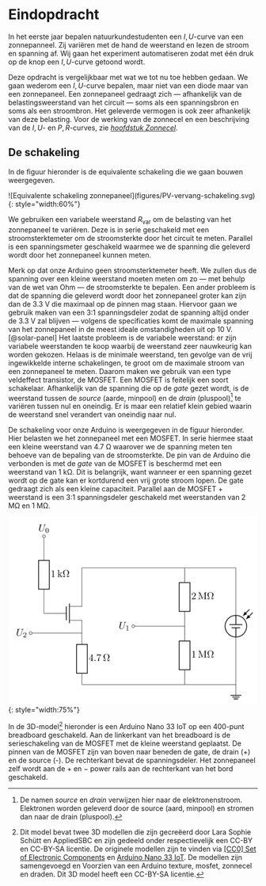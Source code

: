 # Eindopdracht

In het eerste jaar bepalen natuurkundestudenten een $I,U$-curve van een zonnepanneel. Zij variëren met de hand de weerstand en lezen de stroom en spanning af. Wij gaan het experiment automatiseren zodat met één druk op de knop een $I,U$-curve getoond wordt. 

Deze opdracht is vergelijkbaar met wat we tot nu toe hebben gedaan. We gaan wederom een $I,U$-curve bepalen, maar niet van een diode maar van een zonnepaneel. Een zonnepaneel gedraagt zich &mdash; afhankelijk van de belastingsweerstand van het circuit &mdash; soms als een spanningsbron en soms als een stroombron. Het geleverde vermogen is ook zeer afhankelijk van deze belasting. Voor de werking van de zonnecel en een beschrijving van de $I,U$- en $P,R$-curves, zie [_hoofdstuk Zonnecel_](zonnecel.md).


## De schakeling

In de figuur hieronder is de equivalente schakeling die we gaan bouwen weergegeven.

<div id="fig:pv-equivalente-schakeling"></div>
![Equivalente schakeling zonnepaneel](figures/PV-vervang-schakeling.svg){: style="width:60%"}

We gebruiken een variabele weerstand $R_\text{var}$ om de belasting van het zonnepaneel te variëren. Deze is in serie geschakeld met een stroomsterktemeter om de stroomsterkte door het circuit te meten. Parallel is een spanningsmeter geschakeld waarmee we de spanning die geleverd wordt door het zonnepaneel kunnen meten.

Merk op dat onze Arduino geen stroomsterktemeter heeft. We zullen dus de spanning over een kleine weerstand moeten meten om zo &mdash; met behulp van de wet van Ohm &mdash; de stroomsterkte te bepalen. Een ander probleem is dat de spanning die geleverd wordt door het zonnepaneel groter kan zijn dan de 3.3 V die maximaal op de pinnen mag staan. Hiervoor gaan we gebruik maken van een 3:1 spanningsdeler zodat de spanning altijd onder de 3.3 V zal blijven &mdash; volgens de specificaties komt de maximale spanning van het zonnepaneel in de meest ideale omstandigheden uit op 10 V.[@solar-panel] Het laatste probleem is de variabele weerstand: er zijn variabele weerstanden te koop waarbij de weerstand zeer nauwkeurig kan worden gekozen. Helaas is de minimale weerstand, ten gevolge van de vrij ingewikkelde interne schakelingen, te groot om de maximale stroom van een zonnepaneel te meten. Daarom maken we gebruik van een type veldeffect transistor, de MOSFET. Een MOSFET is feitelijk een soort schakelaar. Afhankelijk van de spanning die op de _gate_ gezet wordt, is de weerstand tussen de _source_ (aarde, minpool) en de _drain_ (pluspool)[^source_drain] te variëren tussen nul en oneindig. Er is maar een relatief klein gebied waarin de weerstand snel verandert van oneindig naar nul.

[^source_drain]: De namen _source_ en _drain_ verwijzen hier naar de elektronenstroom. Elektronen worden geleverd door de source (aard, minpool) en stromen dan naar de drain (pluspool). 


De schakeling voor onze Arduino is weergegeven in de figuur hieronder. Hier belasten we het zonnepaneel met een MOSFET. In serie hiermee staat een kleine weerstand van 4.7 &Omega; waarover we de spanning meten ten behoeve van de bepaling van de stroomsterkte. De pin van de Arduino die verbonden is met de _gate_ van de MOSFET is beschermd met een weerstand van 1 k&Omega;. Dit is belangrijk, want wanneer er een spanning gezet wordt op de gate kan er kortdurend een vrij grote stroom lopen. De gate gedraagt zich als een kleine capaciteit. Parallel aan de MOSFET + weerstand is een 3:1 spanningsdeler geschakeld met weerstanden van 2 M&Omega; en 1 M&Omega;. 

![Schakeling zonnepaneel](figures/PV-schakeling.svg){: style="width:75%"}

In de 3D-model[^bronpv] hieronder is een Arduino Nano 33 IoT op een 400-punt breadboard geschakeld. Aan de linkerkant van het breadboard is de serieschakeling van de MOSFET met de kleine weerstand geplaatst. De pinnen van de MOSFET zijn van boven naar beneden de gate, de drain (+) en de source (-). De rechterkant bevat de spanningsdeler. Het zonnepaneel zelf wordt aan de $+$ en $-$ power rails aan de rechterkant van het bord geschakeld. 

<div id="fig:arduino-PV-breadboard"></div>
<!-- ![Arduinoschakeling zonnepaneel](figures/PV-measurement_bb.svg){: style="width:50%"} -->

<script type="module" src="https://ajax.googleapis.com/ajax/libs/model-viewer/3.5.0/model-viewer.min.js"></script>
<model-viewer id="model" style="width: 100%; height: 700px;" alt="Schakelschema PV" src="../assets/circuit/Breadboard_PV.glb" ar shadow-intensity="1" camera-controls touch-action="pan-y" poster="../assets/circuit/breadboard_pv_top_view.png" camera-orbit="0rad 0.39269908169872414rad 4.718948223475571m" autoplay exposure="0.6"></model-viewer>

[^bronpv]: Dit model bevat twee 3D modellen die zijn gecreëerd door Lara Sophie Schütt en AppliedSBC en zijn gedeeld onder respectievelijk een CC-BY en CC-BY-SA licentie. De originele modellen zijn te vinden via [[CC0] Set of Electronic Components](https://sketchfab.com/3d-models/cc0-set-of-electronic-components-f4cb777b4ea3490587008e24b61bcf75) en [Arduino Nano 33 IoT](https://sketchfab.com/3d-models/arduino-nano-33-iot-f57fd7f5485a47a8b71f8604872fd78c). De modellen zijn samengevoegd en Voorzien van een Arduino texture, mosfet, zonnecel en draden. Dit 3D model heeft een CC-BY-SA licentie.